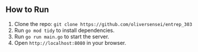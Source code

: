 ## How to Run
1. Clone the repo: `git clone https://github.com/oliversensei/entrep_303`
2. Run `go mod tidy` to install dependencies.
3. Run `go run main.go` to start the server.
4. Open `http://localhost:8080` in your browser.
